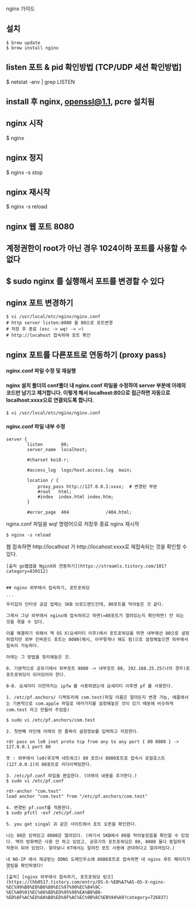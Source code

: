 nginx 가이드



## 설치 
```
$ brew update
$ brew install nginx
```

## listen 포트 & pid 확인방법 (TCP/UDP 세션 확인방법]
$ netstat -anv | grep LISTEN 


## install 후 nginx, openssl@1.1, pcre 설치됨

## nginx 시작
$ nginx
## nginx 정지
$ nginx -s stop
## nginx 재시작
$ nginx -s reload

## nginx 웹 포트 8080
## 계정권한이 root가 아닌 경우 1024이하 포트를 사용할 수 없다
## $ sudo nginx 를 실행해서 포트를 변경할 수 있다

## nginx 포트 변경하기
~~~
$ vi /usr/local/etc/nginx/nginx.conf
# http server listen:8080 을 80으로 포트변경
# 저장 후 종료 (esc -> wq! -> ↩︎)
# http://locahost 접속하여 포트 확인
~~~

## nginx 포트를 다른포트로 연동하기 (proxy pass)

#### nginx.conf 파일 수정 및 재실행
#### nginx 설치 폴더의 conf폴더 내 nginx.conf 파일을 수정하여 server 부분에 아래의 코드만 남기고 제거합니다. 이렇게 해서 localhost:80으로 접근하면 자동으로 localhost:xxxx으로 연결되도록 합니다. 

```
$ vi /usr/local/etc/nginx/nginx.conf
```

#### nginx.conf 파일 내부 수정
~~~
server {
        listen       80;
        server_name  localhost;

        #charset koi8-r;

        #access_log  logs/host.access.log  main;

        location / {
            proxy_pass http://127.0.0.1:xxxx;  # 변경된 부분
            #root   html;
            #index  index.html index.htm;
        }

        #error_page  404              /404.html;
~~~
nginx.conf 파일을 wq! 명령어으로 저장후 종료
nginx 재시작 
```
$ nginx -s reload
```
웹 접속하면 http://localhost 가 http://locahost:xxxx로 재접속되는 것을 확인할 수 있다.
~~~
[출처 go웹앱을 NginX와 연동하기](https://streamls.tistory.com/101?category=830512)


## nginx 외부에서 접속하기, 포트포워딩

```
우리집의 인터넷 공급 업체는 SKB 브로드밴드인데, 80포트를 막아놓은 것 같다.

그래서 그냥 외부에서 nginx에 접속하려고 하면(=80포트가 열려있는지 확인하면) 안 되는 것을 겪을 수 있다.

이를 해결하기 위해서 맥 OS X(요세미티 이후)에서 포트포워딩을 하면 내부에선 80으로 설정하였지만 외부 인바운드 포트는 8080(예시, 아무렇게나 해도 됨)으로 설정해놓으면 외부에서 접속이 가능하다.

아래는 그 방법을 정리해놓은 것.

0. 기본적으로 공유기에서 외부포트 8080 -> 내부포트 80, 192.168.25.25(나의 경우)로 포트포워딩이 되어있어야 한다.

0-0. 요세미티 이전까지는 ipfw 를 사용하였는데 요세미티 이후엔 pf 를 사용한다.

1. /etc/pf.anchors/ 디렉토리에 com.test(파일 이름은 얼마든지 변경 가능, 애플에서는 기본적으로 com.apple 파일로 여러가지를 설정해놓은 것이 있기 때문에 비슷하게 com.test 라고 만들어 주었음)

$ sudo vi /etc/pf.anchors/com.test

2. 첫번째 라인에 아래의 한 줄짜리 설정정보를 입력하고 저장한다.

rdr pass on lo0 inet proto tcp from any to any port { 80 8080 } -> 127.0.0.1 port 80

뜻 : 외부에서 lo0(루프백 네트워크) 80 포트나 8080포트로 접속시 로컬호스트(127.0.0.1)의 80포트로 리다이렉팅한다.

3. /etc/pf.conf 파일을 편집한다. (아래의 내용을 추가한다.)
$ sudo vi /etc/pf.conf

rdr-anchor "com.test"
load anchor "com.test" from "/etc/pf.anchors/com.test"

4. 변경된 pf.conf를 적용한다.
$ sudo pfctl -evf /etc/pf.conf

5. you get singal 과 같은 사이트에서 포트 오픈을 확인한다.

나는 80은 닫혀있고 8080은 열려있다. (여기서 SKB에서 80을 막아놓았음을 확인할 수 있었다. 맥의 방화벽은 사용 안 하고 있었고, 공유기의 포트포워딩은 80, 8080 둘다 동일하게 적용이 되어 있었다. 찾아보니 KT에서는 알려진 포트 사용에 관대하다고 알려져있다.)

내 NO-IP 에서 제공받는 DDNS 도메인주소에 8080포트로 접속하면 내 nginx 루트 페이지가 열림을 확인하였다!
```
[출처] [nginx 외부에서 접속하기, 포트포워딩 링크](https://lhb0517.tistory.com/entry/OS-X-%EB%A7%A5-OS-X-nginx-%EC%99%B8%EB%B6%80%EC%97%90%EC%84%9C-%EC%A0%91%EC%86%8D%ED%95%98%EA%B8%B0-%ED%8F%AC%ED%8A%B8%ED%8F%AC%EC%9B%8C%EB%94%A9?category=726837)

